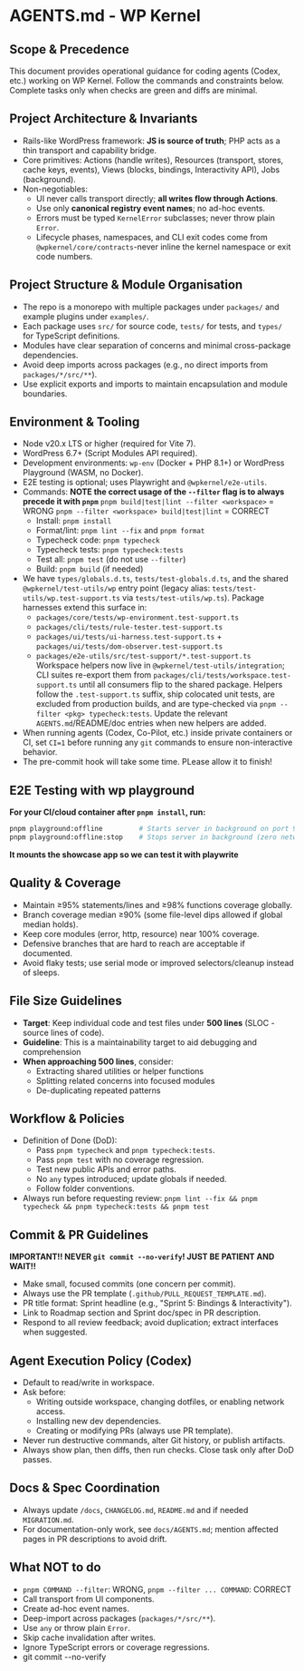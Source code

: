 # AGENTS.md - WP Kernel

## Scope & Precedence

This document provides operational guidance for coding agents (Codex, etc.) working on WP Kernel. Follow the commands and constraints below. Complete tasks only when checks are green and diffs are minimal.

## Project Architecture & Invariants

- Rails-like WordPress framework: **JS is source of truth**; PHP acts as a thin transport and capability bridge.
- Core primitives: Actions (handle writes), Resources (transport, stores, cache keys, events), Views (blocks, bindings, Interactivity API), Jobs (background).
- Non-negotiables:
    - UI never calls transport directly; **all writes flow through Actions**.
    - Use only **canonical registry event names**; no ad-hoc events.
    - Errors must be typed `KernelError` subclasses; never throw plain `Error`.
    - Lifecycle phases, namespaces, and CLI exit codes come from `@wpkernel/core/contracts`-never inline the kernel namespace or exit code numbers.

## Project Structure & Module Organisation

- The repo is a monorepo with multiple packages under `packages/` and example plugins under `examples/`.
- Each package uses `src/` for source code, `tests/` for tests, and `types/` for TypeScript definitions.
- Modules have clear separation of concerns and minimal cross-package dependencies.
- Avoid deep imports across packages (e.g., no direct imports from `packages/*/src/**`).
- Use explicit exports and imports to maintain encapsulation and module boundaries.

## Environment & Tooling

- Node v20.x LTS or higher (required for Vite 7).
- WordPress 6.7+ (Script Modules API required).
- Development environments: `wp-env` (Docker + PHP 8.1+) or WordPress Playground (WASM, no Docker).
- E2E testing is optional; uses Playwright and `@wpkernel/e2e-utils`.
- Commands:
  **NOTE the correct usage of the `--filter` flag is to always precede it with `pnpm`**
  `pnpm build|test|lint --filter <workspace>` = WRONG
  `pnpm --filter <workspace> build|test|lint` = CORRECT
    - Install: `pnpm install`
    - Format/lint: `pnpm lint --fix` and `pnpm format`
    - Typecheck code: `pnpm typecheck`
    - Typecheck tests: `pnpm typecheck:tests`
    - Test all: `pnpm test` (do not use `--filter`)
    - Build: `pnpm build` (if needed)
- We have `types/globals.d.ts`, `tests/test-globals.d.ts`, and the shared `@wpkernel/test-utils/wp` entry point (legacy alias: `tests/test-utils/wp.test-support.ts` via `tests/test-utils/wp.ts`). Package harnesses extend this surface in:
    - `packages/core/tests/wp-environment.test-support.ts`
    - `packages/cli/tests/rule-tester.test-support.ts`
    - `packages/ui/tests/ui-harness.test-support.ts` + `packages/ui/tests/dom-observer.test-support.ts`
    - `packages/e2e-utils/src/test-support/*.test-support.ts`
      Workspace helpers now live in `@wpkernel/test-utils/integration`; CLI suites re-export them from `packages/cli/tests/workspace.test-support.ts` until all consumers flip to the shared package.
      Helpers follow the `.test-support.ts` suffix, ship colocated unit tests, are excluded from production builds, and are type-checked via `pnpm --filter <pkg> typecheck:tests`. Update the relevant `AGENTS.md`/README/doc entries when new helpers are added.
- When running agents (Codex, Co-Pilot, etc.) inside private containers or CI, set `CI=1` before running any `git` commands to ensure non-interactive behavior.
- The pre-commit hook will take some time. PLease allow it to finish!

## E2E Testing with wp playground

**For your CI/cloud container after `pnpm install`, run:**

```bash
pnpm playground:offline         # Starts server in background on port 9400
pnpm playground:offline:stop    # Stops server in background (zero network)
```

**It mounts the showcase app so we can test it with playwrite**

## Quality & Coverage

- Maintain ≥95% statements/lines and ≥98% functions coverage globally.
- Branch coverage median ≥90% (some file-level dips allowed if global median holds).
- Keep core modules (error, http, resource) near 100% coverage.
- Defensive branches that are hard to reach are acceptable if documented.
- Avoid flaky tests; use serial mode or improved selectors/cleanup instead of sleeps.

## File Size Guidelines

- **Target**: Keep individual code and test files under **500 lines** (SLOC - source lines of code).
- **Guideline**: This is a maintainability target to aid debugging and comprehension
- **When approaching 500 lines**, consider:
    - Extracting shared utilities or helper functions
    - Splitting related concerns into focused modules
    - De-duplicating repeated patterns

## Workflow & Policies

- Definition of Done (DoD):
    - Pass `pnpm typecheck` and `pnpm typecheck:tests`.
    - Pass `pnpm test` with no coverage regression.
    - Test new public APIs and error paths.
    - No `any` types introduced; update globals if needed.
    - Follow folder conventions.
- Always run before requesting review:
  `pnpm lint --fix && pnpm typecheck && pnpm typecheck:tests && pnpm test`

## Commit & PR Guidelines

**IMPORTANT!! NEVER `git commit --no-verify`! JUST BE PATIENT AND WAIT!!**

- Make small, focused commits (one concern per commit).
- Always use the PR template (`.github/PULL_REQUEST_TEMPLATE.md`).
- PR title format: Sprint headline (e.g., "Sprint 5: Bindings & Interactivity").
- Link to Roadmap section and Sprint doc/spec in PR description.
- Respond to all review feedback; avoid duplication; extract interfaces when suggested.

## Agent Execution Policy (Codex)

- Default to read/write in workspace.
- Ask before:
    - Writing outside workspace, changing dotfiles, or enabling network access.
    - Installing new dev dependencies.
    - Creating or modifying PRs (always use PR template).
- Never run destructive commands, alter Git history, or publish artifacts.
- Always show plan, then diffs, then run checks. Close task only after DoD passes.

## Docs & Spec Coordination

- Always update `/docs`, `CHANGELOG.md`, `README.md` and if needed `MIGRATION.md`.
- For documentation-only work, see `docs/AGENTS.md`; mention affected pages in PR descriptions to avoid drift.

## What NOT to do

- `pnpm COMMAND --filter`: WRONG, `pnpm --filter ... COMMAND`: CORRECT
- Call transport from UI components.
- Create ad-hoc event names.
- Deep-import across packages (`packages/*/src/**`).
- Use `any` or throw plain `Error`.
- Skip cache invalidation after writes.
- Ignore TypeScript errors or coverage regressions.
- git commit --no-verify
